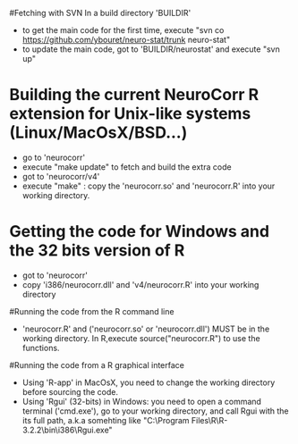 #Fetching with SVN
In a build directory 'BUILDIR'
- to get the main code for the first time, execute
"svn co https://github.com/ybouret/neuro-stat/trunk neuro-stat"
- to update the main code, got to 'BUILDIR/neurostat' and execute
"svn up"

# Building the current NeuroCorr R extension for Unix-like systems (Linux/MacOsX/BSD...)
- go to 'neurocorr'
- execute "make update" to fetch and build the extra code
- got to 'neurocorr/v4'
- execute "make" : copy the 'neurocorr.so' and 'neurocorr.R' into your working directory.

# Getting the code for Windows and the 32 bits version of R
- got to 'neurocorr'
- copy 'i386/neurocorr.dll' and 'v4/neurocorr.R' into your working directory

#Running the code from the R command line
- 'neurocorr.R' and ('neurocorr.so' or 'neurocorr.dll') MUST be in the working directory. In R,execute source("neurocorr.R") to use the functions.

#Running the code from a R graphical interface
- Using 'R-app' in MacOsX, you need to change the working directory before sourcing the code.
- Using 'Rgui' (32-bits) in Windows: you need to open a command terminal ('cmd.exe'), go to your working directory, and call Rgui with the its full path, a.k.a somehting like "C:\Program Files\R\R-3.2.2\bin\i386\Rgui.exe"

